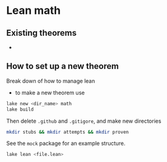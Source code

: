 # Lean math 
## Existing theorems
- 
## How to set up a new theorem
Break down of how to manage lean

- to make a new theorem use
```bash
lake new <dir_name> math
lake build
```
Then delete `.github` and `.gitigore`, and make new directories 
```bash
mkdir stubs && mkdir attempts && mkdir proven
```
See the `mock` package for an example structure.

```bash
lake lean <file.lean>
```
